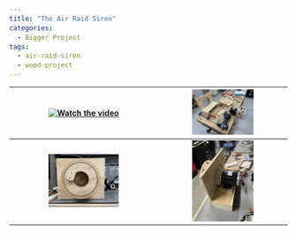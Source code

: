 ```yaml
---
title: "The Air Raid Siren"
categories:
  - Bigger Project
tags:
  - air-raid-siren
  - wood-project
---
```


| [![Watch the video]()](https://youtu.be/6DojHYXntNY) | <img src="https://github.com/JDGate/jdgate.github.io/blob/master/assets/images/AirRaidInProcess.JPEG" width=50% height=50%> |
| :---: | :---: |
| <img src="https://github.com/JDGate/jdgate.github.io/blob/master/assets/images/AirRaidFront.JPEG" width=50% height=50%>  | <img src="https://github.com/JDGate/jdgate.github.io/blob/master/assets/images/AirRaidBack.JPEG" width=50% height=50%>  |
